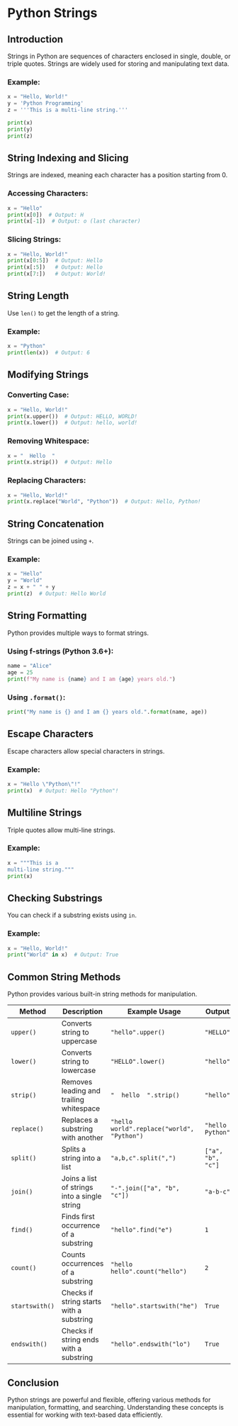 # Python Strings

## Introduction

Strings in Python are sequences of characters enclosed in single, double, or triple quotes. Strings are widely used for storing and manipulating text data.

### Example:

```python
x = "Hello, World!"
y = 'Python Programming'
z = '''This is a multi-line string.'''

print(x)
print(y)
print(z)
```

## String Indexing and Slicing

Strings are indexed, meaning each character has a position starting from 0.

### Accessing Characters:

```python
x = "Hello"
print(x[0])  # Output: H
print(x[-1])  # Output: o (last character)
```

### Slicing Strings:

```python
x = "Hello, World!"
print(x[0:5])  # Output: Hello
print(x[:5])   # Output: Hello
print(x[7:])   # Output: World!
```

## String Length

Use `len()` to get the length of a string.

### Example:

```python
x = "Python"
print(len(x))  # Output: 6
```

## Modifying Strings

### Converting Case:

```python
x = "Hello, World!"
print(x.upper())  # Output: HELLO, WORLD!
print(x.lower())  # Output: hello, world!
```

### Removing Whitespace:

```python
x = "  Hello  "
print(x.strip())  # Output: Hello
```

### Replacing Characters:

```python
x = "Hello, World!"
print(x.replace("World", "Python"))  # Output: Hello, Python!
```

## String Concatenation

Strings can be joined using `+`.

### Example:

```python
x = "Hello"
y = "World"
z = x + " " + y
print(z)  # Output: Hello World
```

## String Formatting

Python provides multiple ways to format strings.

### Using f-strings (Python 3.6+):

```python
name = "Alice"
age = 25
print(f"My name is {name} and I am {age} years old.")
```

### Using `.format()`:

```python
print("My name is {} and I am {} years old.".format(name, age))
```

## Escape Characters

Escape characters allow special characters in strings.

### Example:

```python
x = "Hello \"Python\"!"
print(x)  # Output: Hello "Python"!
```

## Multiline Strings

Triple quotes allow multi-line strings.

### Example:

```python
x = """This is a
multi-line string."""
print(x)
```

## Checking Substrings

You can check if a substring exists using `in`.

### Example:

```python
x = "Hello, World!"
print("World" in x)  # Output: True
```

## Common String Methods

Python provides various built-in string methods for manipulation.

| Method         | Description                                  | Example Usage                              | Output            |
| -------------- | -------------------------------------------- | ------------------------------------------ | ----------------- |
| `upper()`      | Converts string to uppercase                 | `"hello".upper()`                          | `"HELLO"`         |
| `lower()`      | Converts string to lowercase                 | `"HELLO".lower()`                          | `"hello"`         |
| `strip()`      | Removes leading and trailing whitespace      | `"  hello  ".strip()`                      | `"hello"`         |
| `replace()`    | Replaces a substring with another            | `"hello world".replace("world", "Python")` | `"hello Python"`  |
| `split()`      | Splits a string into a list                  | `"a,b,c".split(",")`                       | `["a", "b", "c"]` |
| `join()`       | Joins a list of strings into a single string | `"-".join(["a", "b", "c"])`                | `"a-b-c"`         |
| `find()`       | Finds first occurrence of a substring        | `"hello".find("e")`                        | `1`               |
| `count()`      | Counts occurrences of a substring            | `"hello hello".count("hello")`             | `2`               |
| `startswith()` | Checks if string starts with a substring     | `"hello".startswith("he")`                 | `True`            |
| `endswith()`   | Checks if string ends with a substring       | `"hello".endswith("lo")`                   | `True`            |

## Conclusion

Python strings are powerful and flexible, offering various methods for manipulation, formatting, and searching. Understanding these concepts is essential for working with text-based data efficiently.
